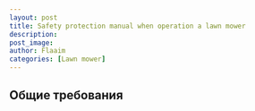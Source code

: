 ```yaml
---
layout: post
title: Safety protection manual when operation a lawn mower
description: 
post_image: 
author: Flaaim
categories: [Lawn mower]
---
```


## Общие требования

